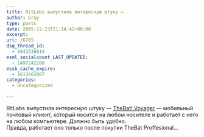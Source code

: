 ```yaml
---
title: RitLabs выпустила интересную штуку —
author: Gray
type: posts
date: 2005-12-23T21:14:42+00:00
excerpt:
url: /6705
dsq_thread_id:
  - 1843238814
esml_socialcount_LAST_UPDATED:
  - 1497242288
essb_cache_expire:
  - 1613662807
categories:
  - Uncategorized

---
```








RitLabs выпустила интересную штуку &#8212; <a href="http://www.ritlabs.com/ru/products/voyager/" target="_blank">TheBat! Voyager</a> &#8212; мобильный почтовый клиент, который носится на любом носителе и работает с него на любом компьютере. Должно быть удобно.  
Правда, работает оно только после покупки TheBat Proffesional&#8230;